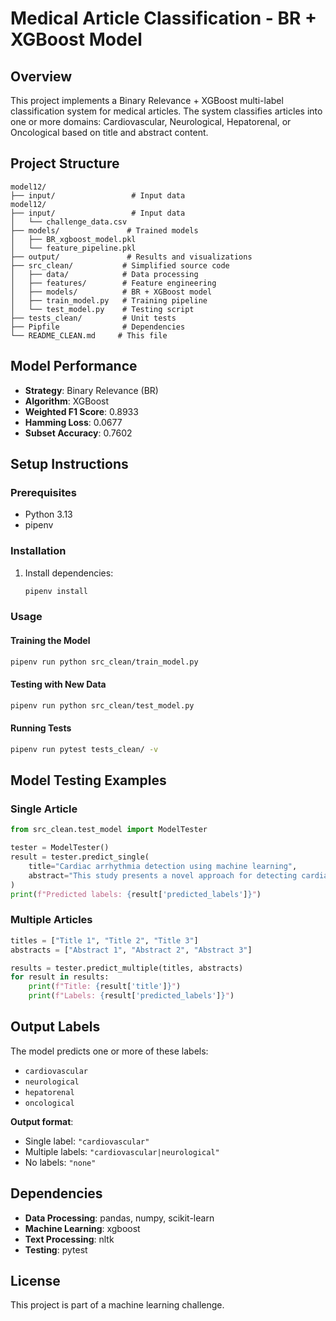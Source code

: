 # Medical Article Classification - BR + XGBoost Model

## Overview
This project implements a Binary Relevance + XGBoost multi-label classification system for medical articles. The system classifies articles into one or more domains: Cardiovascular, Neurological, Hepatorenal, or Oncological based on title and abstract content.

## Project Structure
```
model12/
├── input/                 # Input data
model12/
├── input/                 # Input data
│   └── challenge_data.csv
├── models/               # Trained models
│   ├── BR_xgboost_model.pkl
│   └── feature_pipeline.pkl
├── output/               # Results and visualizations
├── src_clean/           # Simplified source code
│   ├── data/            # Data processing
│   ├── features/        # Feature engineering
│   ├── models/          # BR + XGBoost model
│   ├── train_model.py   # Training pipeline
│   └── test_model.py    # Testing script
├── tests_clean/         # Unit tests
├── Pipfile              # Dependencies
└── README_CLEAN.md     # This file
```

## Model Performance
- **Strategy**: Binary Relevance (BR)
- **Algorithm**: XGBoost
- **Weighted F1 Score**: 0.8933
- **Hamming Loss**: 0.0677
- **Subset Accuracy**: 0.7602

## Setup Instructions

### Prerequisites
- Python 3.13
- pipenv

### Installation
1. Install dependencies:
   ```bash
   pipenv install
   ```

### Usage

#### Training the Model
```bash
pipenv run python src_clean/train_model.py
```

#### Testing with New Data
```bash
pipenv run python src_clean/test_model.py
```

#### Running Tests
```bash
pipenv run pytest tests_clean/ -v
```

## Model Testing Examples

### Single Article
```python
from src_clean.test_model import ModelTester

tester = ModelTester()
result = tester.predict_single(
    title="Cardiac arrhythmia detection using machine learning",
    abstract="This study presents a novel approach for detecting cardiac arrhythmias..."
)
print(f"Predicted labels: {result['predicted_labels']}")
```

### Multiple Articles
```python
titles = ["Title 1", "Title 2", "Title 3"]
abstracts = ["Abstract 1", "Abstract 2", "Abstract 3"]

results = tester.predict_multiple(titles, abstracts)
for result in results:
    print(f"Title: {result['title']}")
    print(f"Labels: {result['predicted_labels']}")
```

## Output Labels
The model predicts one or more of these labels:
- `cardiovascular`
- `neurological` 
- `hepatorenal`
- `oncological`

**Output format**:
- Single label: `"cardiovascular"`
- Multiple labels: `"cardiovascular|neurological"`
- No labels: `"none"`

## Dependencies
- **Data Processing**: pandas, numpy, scikit-learn
- **Machine Learning**: xgboost
- **Text Processing**: nltk
- **Testing**: pytest

## License
This project is part of a machine learning challenge.
